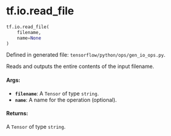 <div itemscope itemtype="http://developers.google.com/ReferenceObject">
<meta itemprop="name" content="tf.io.read_file" />
<meta itemprop="path" content="Stable" />
</div>

# tf.io.read_file

``` python
tf.io.read_file(
    filename,
    name=None
)
```



Defined in generated file: `tensorflow/python/ops/gen_io_ops.py`.

Reads and outputs the entire contents of the input filename.

#### Args:

* <b>`filename`</b>: A `Tensor` of type `string`.
* <b>`name`</b>: A name for the operation (optional).


#### Returns:

A `Tensor` of type `string`.